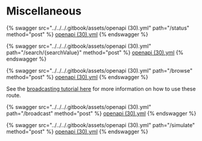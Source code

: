 # Miscellaneous



{% swagger src="../../../.gitbook/assets/openapi (30).yml" path="/status" method="post" %}
[openapi (30).yml](<../../../.gitbook/assets/openapi (30).yml>)
{% endswagger %}

{% swagger src="../../../.gitbook/assets/openapi (30).yml" path="/search/{searchValue}" method="post" %}
[openapi (30).yml](<../../../.gitbook/assets/openapi (30).yml>)
{% endswagger %}

{% swagger src="../../../.gitbook/assets/openapi (30).yml" path="/browse" method="post" %}
[openapi (30).yml](<../../../.gitbook/assets/openapi (30).yml>)
{% endswagger %}



See the [broadcasting tutorial here](../../create-and-broadcast-txs/) for more information on how to use these route.

{% swagger src="../../../.gitbook/assets/openapi (30).yml" path="/broadcast" method="post" %}
[openapi (30).yml](<../../../.gitbook/assets/openapi (30).yml>)
{% endswagger %}

{% swagger src="../../../.gitbook/assets/openapi (30).yml" path="/simulate" method="post" %}
[openapi (30).yml](<../../../.gitbook/assets/openapi (30).yml>)
{% endswagger %}
